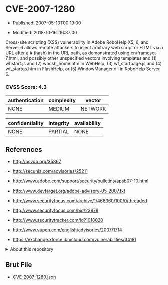 # CVE-2007-1280

- Published: 2007-05-10T00:19:00

- Modified: 2018-10-16T16:37:00

Cross-site scripting (XSS) vulnerability in Adobe RoboHelp X5, 6, and Server 6 allows remote attackers to inject arbitrary web script or HTML via a URL after a # (hash) in the URL path, as demonstrated using en/frameset-7.html, and possibly other unspecified vectors involving templates and (1) whstart.js and (2) whcsh_home.htm in WebHelp, (3) wf_startpage.js and (4) wf_startqs.htm in FlashHelp, or (5) WindowManager.dll in RoboHelp Server 6.

### CVSS Score: **4.3**

| authentication | complexity | vector |
| --- | --- | --- |
| NONE | MEDIUM | NETWORK |

| confidentiality | integrity | availability |
| --- | --- | --- |
| NONE | PARTIAL | NONE |

## References

* http://osvdb.org/35867

* http://secunia.com/advisories/25211

* http://www.adobe.com/support/security/bulletins/apsb07-10.html

* http://www.devtarget.org/adobe-advisory-05-2007.txt

* http://www.securityfocus.com/archive/1/468360/100/0/threaded

* http://www.securityfocus.com/bid/23878

* http://www.securitytracker.com/id?1018020

* http://www.vupen.com/english/advisories/2007/1714

* https://exchange.xforce.ibmcloud.com/vulnerabilities/34181

<details>
<summary>About this repository</summary> 

  This repository is part of the project [Live Hack CVE](https://github.com/Live-Hack-CVE). Main website can be found [www.live-hack.org](https://www.live-hack.org) 
  
  Made by [Sn0wAlice](https://github.com/Sn0wAlice) for the people that care about security and need to have a feed of the latest CVEs. Hope you enjoy it, don't forget to star the repo and follow me on [Twitter](https://twitter.com/Sn0wAlice) and [Github](https://github.com/Sn0wAlice). And that is my [personnal website](https://www.alice-snow.me/)

  - [Home Page](https://github.com/Live-Hack-CVE)
  - [Framework](https://github.com/Live-Hack-CVE/cve-framework)
  - [CVE database](https://github.com/Live-Hack-CVE/full_database)
  - [Changelog](https://github.com/Live-Hack-CVE/Changelog)
</details>

## Brut File

* [CVE-2007-1280.json](https://raw.githubusercontent.com/Live-Hack-CVE/full_database/main/cves/2007/CVE-2007-1280.json)

